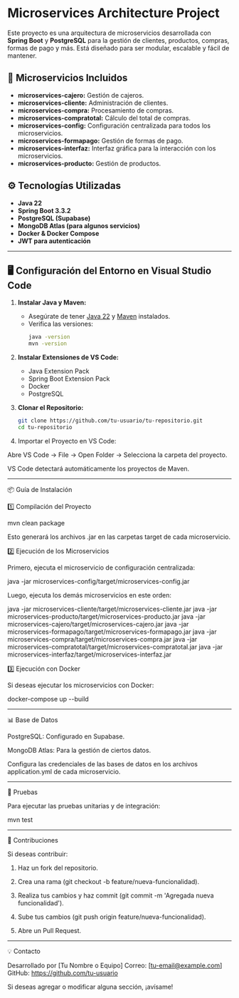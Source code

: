# Microservices Architecture Project

Este proyecto es una arquitectura de microservicios desarrollada con **Spring Boot** y **PostgreSQL** para la gestión de clientes, productos, compras, formas de pago y más. Está diseñado para ser modular, escalable y fácil de mantener.

## 🚀 Microservicios Incluidos

- **microservices-cajero:** Gestión de cajeros.
- **microservices-cliente:** Administración de clientes.
- **microservices-compra:** Procesamiento de compras.
- **microservices-compratotal:** Cálculo del total de compras.
- **microservices-config:** Configuración centralizada para todos los microservicios.
- **microservices-formapago:** Gestión de formas de pago.
- **microservices-interfaz:** Interfaz gráfica para la interacción con los microservicios.
- **microservices-producto:** Gestión de productos.

## ⚙️ Tecnologías Utilizadas

- **Java 22**
- **Spring Boot 3.3.2**
- **PostgreSQL (Supabase)**
- **MongoDB Atlas (para algunos servicios)**
- **Docker & Docker Compose**
- **JWT para autenticación**

---

## 🖥️ Configuración del Entorno en Visual Studio Code

1. **Instalar Java y Maven:**
   - Asegúrate de tener [Java 22](https://www.oracle.com/java/technologies/javase/jdk22-archive-downloads.html) y [Maven](https://maven.apache.org/download.cgi) instalados.
   - Verifica las versiones:
     ```bash
     java -version
     mvn -version
     ```

2. **Instalar Extensiones de VS Code:**
   - Java Extension Pack
   - Spring Boot Extension Pack
   - Docker
   - PostgreSQL

3. **Clonar el Repositorio:**
   ```bash
   git clone https://github.com/tu-usuario/tu-repositorio.git
   cd tu-repositorio

4. Importar el Proyecto en VS Code:

Abre VS Code → File → Open Folder → Selecciona la carpeta del proyecto.

VS Code detectará automáticamente los proyectos de Maven.





---

📦 Guía de Instalación

1️⃣ Compilación del Proyecto

mvn clean package

Esto generará los archivos .jar en las carpetas target de cada microservicio.

2️⃣ Ejecución de los Microservicios

Primero, ejecuta el microservicio de configuración centralizada:

java -jar microservices-config/target/microservices-config.jar

Luego, ejecuta los demás microservicios en este orden:

java -jar microservices-cliente/target/microservices-cliente.jar
java -jar microservices-producto/target/microservices-producto.jar
java -jar microservices-cajero/target/microservices-cajero.jar
java -jar microservices-formapago/target/microservices-formapago.jar
java -jar microservices-compra/target/microservices-compra.jar
java -jar microservices-compratotal/target/microservices-compratotal.jar
java -jar microservices-interfaz/target/microservices-interfaz.jar

3️⃣ Ejecución con Docker

Si deseas ejecutar los microservicios con Docker:

docker-compose up --build


---

📊 Base de Datos

PostgreSQL: Configurado en Supabase.

MongoDB Atlas: Para la gestión de ciertos datos.


Configura las credenciales de las bases de datos en los archivos application.yml de cada microservicio.


---

📝 Pruebas

Para ejecutar las pruebas unitarias y de integración:

mvn test


---

📢 Contribuciones

Si deseas contribuir:

1. Haz un fork del repositorio.


2. Crea una rama (git checkout -b feature/nueva-funcionalidad).


3. Realiza tus cambios y haz commit (git commit -m 'Agregada nueva funcionalidad').


4. Sube tus cambios (git push origin feature/nueva-funcionalidad).


5. Abre un Pull Request.




---

💡 Contacto

Desarrollado por [Tu Nombre o Equipo]
Correo: [tu-email@example.com]
GitHub: https://github.com/tu-usuario

Si deseas agregar o modificar alguna sección, ¡avísame!

